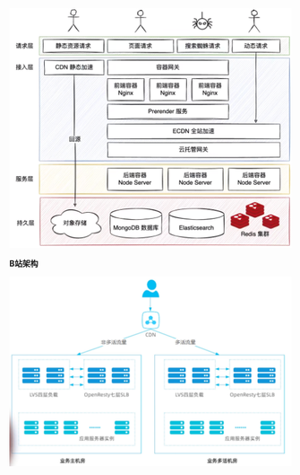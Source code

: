 <img src="img/架构/image-20220128011411015.png" alt="image-20220128011411015" style="zoom:80%;" />

**B站架构**

<img src="img/架构/image-20220716194838950.png" alt="image-20220716194838950" style="zoom:80%;" />